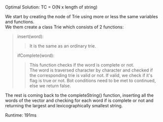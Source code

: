 Optimal Solution: TC = O(N x length of string)

We start by creating the node of Trie using more or less the same variables and functions. <br>
We them create a class Trie which consists of 2 functions:<br>
> insert(word): <br>
>> It is the same as an ordinary trie. <br>
>>
> ifComplete(word): <br>
>> This function checks if the word is complete or not. <br>
>> The word is traversed character by character and checked if the corresponding trie is valid or not. If valid, we check if it's flag is true or not. Bot conditions need to be met to continued, else we return false. <br>
>>
>
The rest is coming back to the completeString() function, inserting all the words of the vector and checking for each word if is complete or not and returning the largest and lexicographically smallest string. <br>

Runtime: 191ms